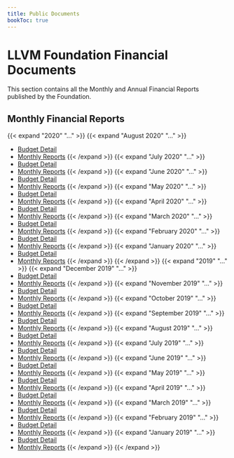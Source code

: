 ```yaml
---
title: Public Documents
bookToc: true
---
```

# LLVM Foundation Financial Documents
This section contains all the Monthly and Annual Financial Reports published by the Foundation. 

## Monthly Financial Reports
{{< expand "2020" "..." >}}
  {{< expand "August 2020" "..." >}}
   * [Budget Detail](/documents/finance/statements/2020/8_August/LLVM_Foundation_-_Budget_Detail.pdf)
   * [Monthly Reports](/documents/finance/statements/2020/8_August/LLVM_Foundation_-_Monthly_Reports.pdf)
  {{< /expand >}}
  {{< expand "July 2020" "..." >}}
   * [Budget Detail](/documents/finance/statements/2020/7_July/LLVM_Foundation_-_Budget_Detail.pdf)
   * [Monthly Reports](/documents/finance/statements/2020/7_July/LLVM_Foundation_-_Monthly_Reports.pdf)
  {{< /expand >}}
  {{< expand "June 2020" "..." >}}
   * [Budget Detail](/documents/finance/statements/2020/6_June/LLVM_Foundation_-_Budget_Detail.pdf)
   * [Monthly Reports](/documents/finance/statements/2020/6_June/LLVM_Foundation_-_Monthly_Reports.pdf)
  {{< /expand >}}
  {{< expand "May 2020" "..." >}}
   * [Budget Detail](/documents/finance/statements/2020/5_May/LLVM_Foundation_-_Budget_Detail.pdf)
   * [Monthly Reports](/documents/finance/statements/2020/5_May/LLVM_Foundation_-_Monthly_Reports.pdf)
  {{< /expand >}}
  {{< expand "April 2020" "..." >}}
   * [Budget Detail](/documents/finance/statements/2020/4_April/LLVM_Foundation_-_Budget_Detail.pdf)
   * [Monthly Reports](/documents/finance/statements/2020/4_April/LLVM_Foundation_-_Monthly_Reports.pdf)
  {{< /expand >}}
  {{< expand "March 2020" "..." >}}
   * [Budget Detail](/documents/finance/statements/2020/3_March/LLVM_Foundation_-_Budget_Detail.pdf)
   * [Monthly Reports](/documents/finance/statements/2020/3_March/LLVM_Foundation_-_Monthly_Reports.pdf)
  {{< /expand >}}
  {{< expand "February 2020" "..." >}}
   * [Budget Detail](/documents/finance/statements/2020/2_February/LLVM_Foundation_-_Budget_Detail.pdf)
   * [Monthly Reports](/documents/finance/statements/2020/2_February/LLVM_Foundation_-_Monthly_Reports.pdf)
  {{< /expand >}}
  {{< expand "January 2020" "..." >}}
   * [Budget Detail](/documents/finance/statements/2020/1_January/LLVM_Foundation_-_Budget_Detail.pdf)
   * [Monthly Reports](/documents/finance/statements/2020/1_January/LLVM_Foundation_-_Monthly_Reports.pdf)
  {{< /expand >}}
{{< /expand >}}
{{< expand "2019" "..." >}}
  {{< expand "December 2019" "..." >}}
   * [Budget Detail](/documents/finance/statements/2019/12_December/LLVM_Foundation_-_Budget_Detail.pdf)
   * [Monthly Reports](/documents/finance/statements/2019/12_December/LLVM_Foundation_-_Monthly_Reports.pdf)
  {{< /expand >}}
  {{< expand "November 2019" "..." >}}
   * [Budget Detail](/documents/finance/statements/2019/11_November/LLVM_Foundation_-_Budget_Detail.pdf)
   * [Monthly Reports](/documents/finance/statements/2019/11_November/LLVM_Foundation_-_Monthly_Reports.pdf)
  {{< /expand >}}
  {{< expand "October 2019" "..." >}}
   * [Budget Detail](/documents/finance/statements/2019/10_October/LLVM_Foundation_-_Budget_Detail.pdf)
   * [Monthly Reports](/documents/finance/statements/2019/10_October/LLVM_Foundation_-_Monthly_Reports.pdf)
  {{< /expand >}}
  {{< expand "September 2019" "..." >}}
   * [Budget Detail](/documents/finance/statements/2019/9_September/LLVM_Foundation_-_Budget_Detail.pdf)
   * [Monthly Reports](/documents/finance/statements/2019/9_September/LLVM_Foundation_-_Monthly_Reports.pdf)
  {{< /expand >}}
  {{< expand "August 2019" "..." >}}
   * [Budget Detail](/documents/finance/statements/2019/8_August/LLVM_Foundation_-_Budget_Detail.pdf)
   * [Monthly Reports](/documents/finance/statements/2019/8_August/LLVM_Foundation_-_Monthly_Reports.pdf)
  {{< /expand >}}
  {{< expand "July 2019" "..." >}}
   * [Budget Detail](/documents/finance/statements/2019/7_July/LLVM_Foundation_-_Budget_Detail.pdf)
   * [Monthly Reports](/documents/finance/statements/2019/7_July/LLVM_Foundation_-_Monthly_Reports.pdf)
  {{< /expand >}}
  {{< expand "June 2019" "..." >}}
   * [Budget Detail](/documents/finance/statements/2019/6_June/LLVM_Foundation_-_Budget_Detail.pdf)
   * [Monthly Reports](/documents/finance/statements/2019/6_June/LLVM_Foundation_-_Monthly_Reports.pdf)
  {{< /expand >}}
  {{< expand "May 2019" "..." >}}
   * [Budget Detail](/documents/finance/statements/2019/5_May/LLVM_Foundation_-_Budget_Detail.pdf)
   * [Monthly Reports](/documents/finance/statements/2019/5_May/LLVM_Foundation_-_Monthly_Reports.pdf)
  {{< /expand >}}
  {{< expand "April 2019" "..." >}}
   * [Budget Detail](/documents/finance/statements/2019/4_April/LLVM_Foundation_-_Budget_Detail.pdf)
   * [Monthly Reports](/documents/finance/statements/2019/4_April/LLVM_Foundation_-_Monthly_Reports.pdf)
  {{< /expand >}}
  {{< expand "March 2019" "..." >}}
   * [Budget Detail](/documents/finance/statements/2019/3_March/LLVM_Foundation_-_Budget_Detail.pdf)
   * [Monthly Reports](/documents/finance/statements/2019/3_March/LLVM_Foundation_-_Monthly_Reports.pdf)
  {{< /expand >}}
  {{< expand "February 2019" "..." >}}
   * [Budget Detail](/documents/finance/statements/2019/2_February/LLVM_Foundation_-_Budget_Detail.pdf)
   * [Monthly Reports](/documents/finance/statements/2019/2_February/LLVM_Foundation_-_Monthly_Reports.pdf)
  {{< /expand >}}
  {{< expand "January 2019" "..." >}}
   * [Budget Detail](/documents/finance/statements/2019/1_January/LLVM_Foundation_-_Budget_Detail.pdf)
   * [Monthly Reports](/documents/finance/statements/2019/1_January/LLVM_Foundation_-_Monthly_Reports.pdf)
  {{< /expand >}}
{{< /expand >}}
